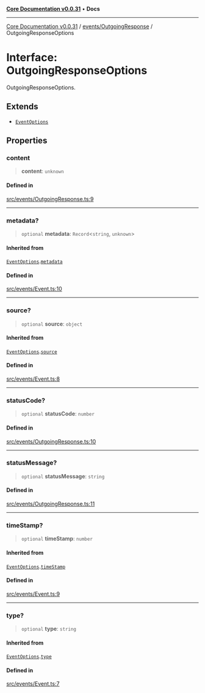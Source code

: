 [**Core Documentation v0.0.31**](../../../README.md) • **Docs**

***

[Core Documentation v0.0.31](../../../modules.md) / [events/OutgoingResponse](../README.md) / OutgoingResponseOptions

# Interface: OutgoingResponseOptions

OutgoingResponseOptions.

## Extends

- [`EventOptions`](../../Event/interfaces/EventOptions.md)

## Properties

### content

> **content**: `unknown`

#### Defined in

[src/events/OutgoingResponse.ts:9](https://github.com/stonemjs/core/blob/a25677efd9a5f5a45cc90fda3ed3e87df97e6124/src/events/OutgoingResponse.ts#L9)

***

### metadata?

> `optional` **metadata**: `Record`\<`string`, `unknown`\>

#### Inherited from

[`EventOptions`](../../Event/interfaces/EventOptions.md).[`metadata`](../../Event/interfaces/EventOptions.md#metadata)

#### Defined in

[src/events/Event.ts:10](https://github.com/stonemjs/core/blob/a25677efd9a5f5a45cc90fda3ed3e87df97e6124/src/events/Event.ts#L10)

***

### source?

> `optional` **source**: `object`

#### Inherited from

[`EventOptions`](../../Event/interfaces/EventOptions.md).[`source`](../../Event/interfaces/EventOptions.md#source)

#### Defined in

[src/events/Event.ts:8](https://github.com/stonemjs/core/blob/a25677efd9a5f5a45cc90fda3ed3e87df97e6124/src/events/Event.ts#L8)

***

### statusCode?

> `optional` **statusCode**: `number`

#### Defined in

[src/events/OutgoingResponse.ts:10](https://github.com/stonemjs/core/blob/a25677efd9a5f5a45cc90fda3ed3e87df97e6124/src/events/OutgoingResponse.ts#L10)

***

### statusMessage?

> `optional` **statusMessage**: `string`

#### Defined in

[src/events/OutgoingResponse.ts:11](https://github.com/stonemjs/core/blob/a25677efd9a5f5a45cc90fda3ed3e87df97e6124/src/events/OutgoingResponse.ts#L11)

***

### timeStamp?

> `optional` **timeStamp**: `number`

#### Inherited from

[`EventOptions`](../../Event/interfaces/EventOptions.md).[`timeStamp`](../../Event/interfaces/EventOptions.md#timestamp)

#### Defined in

[src/events/Event.ts:9](https://github.com/stonemjs/core/blob/a25677efd9a5f5a45cc90fda3ed3e87df97e6124/src/events/Event.ts#L9)

***

### type?

> `optional` **type**: `string`

#### Inherited from

[`EventOptions`](../../Event/interfaces/EventOptions.md).[`type`](../../Event/interfaces/EventOptions.md#type)

#### Defined in

[src/events/Event.ts:7](https://github.com/stonemjs/core/blob/a25677efd9a5f5a45cc90fda3ed3e87df97e6124/src/events/Event.ts#L7)

